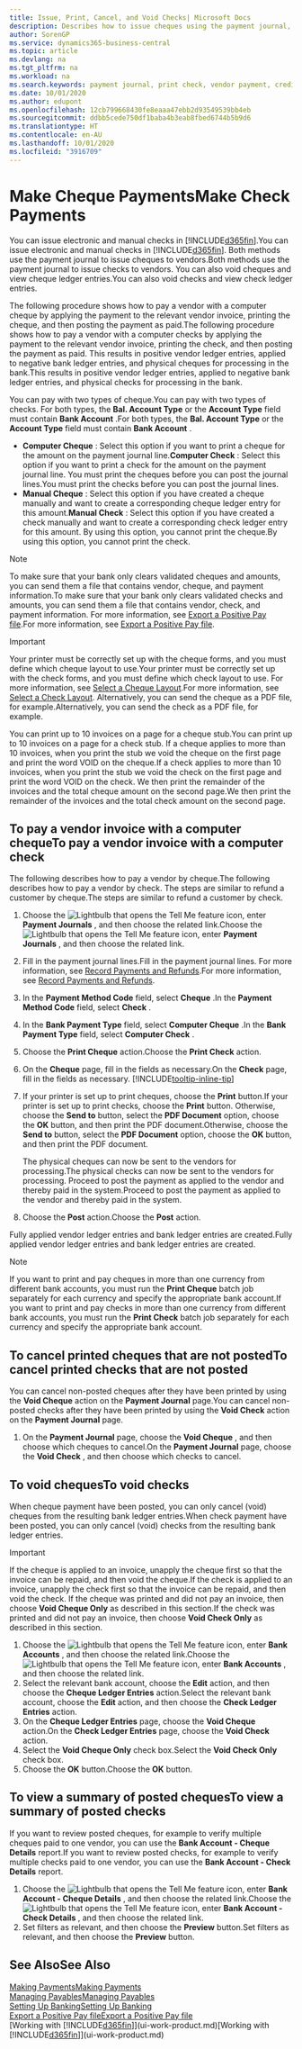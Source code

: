 ```yaml
---
title: Issue, Print, Cancel, and Void Checks| Microsoft Docs
description: Describes how to issue cheques using the payment journal, print cheques, and void or view cheque ledger entries in Business Central.
author: SorenGP
ms.service: dynamics365-business-central
ms.topic: article
ms.devlang: na
ms.tgt_pltfrm: na
ms.workload: na
ms.search.keywords: payment journal, print check, vendor payment, creditor, debt, balance due, AP
ms.date: 10/01/2020
ms.author: edupont
ms.openlocfilehash: 12cb799668430fe8eaaa47ebb2d93549539bb4eb
ms.sourcegitcommit: ddbb5cede750df1baba4b3eab8fbed6744b5b9d6
ms.translationtype: HT
ms.contentlocale: en-AU
ms.lasthandoff: 10/01/2020
ms.locfileid: "3916709"
---
```

# <a name="make-check-payments"></a><span data-ttu-id="087de-103">Make Cheque Payments</span><span class="sxs-lookup"><span data-stu-id="087de-103">Make Check Payments</span></span>

<span data-ttu-id="087de-104">You can issue electronic and manual checks in [!INCLUDE[d365fin](includes/d365fin_md.md)].</span><span class="sxs-lookup"><span data-stu-id="087de-104">You can issue electronic and manual checks in [!INCLUDE[d365fin](includes/d365fin_md.md)].</span></span> <span data-ttu-id="087de-105">Both methods use the payment journal to issue cheques to vendors.</span><span class="sxs-lookup"><span data-stu-id="087de-105">Both methods use the payment journal to issue checks to vendors.</span></span> <span data-ttu-id="087de-106">You can also void cheques and view cheque ledger entries.</span><span class="sxs-lookup"><span data-stu-id="087de-106">You can also void checks and view check ledger entries.</span></span>

<span data-ttu-id="087de-107">The following procedure shows how to pay a vendor with a computer cheque by applying the payment to the relevant vendor invoice, printing the cheque, and then posting the payment as paid.</span><span class="sxs-lookup"><span data-stu-id="087de-107">The following procedure shows how to pay a vendor with a computer checks by applying the payment to the relevant vendor invoice, printing the check, and then posting the payment as paid.</span></span> <span data-ttu-id="087de-108">This results in positive vendor ledger entries, applied to negative bank ledger entries, and physical cheques for processing in the bank.</span><span class="sxs-lookup"><span data-stu-id="087de-108">This results in positive vendor ledger entries, applied to negative bank ledger entries, and physical checks for processing in the bank.</span></span>

<span data-ttu-id="087de-109">You can pay with two types of cheque.</span><span class="sxs-lookup"><span data-stu-id="087de-109">You can pay with two types of checks.</span></span> <span data-ttu-id="087de-110">For both types, the **Bal. Account Type** or the **Account Type** field must contain **Bank Account** .</span><span class="sxs-lookup"><span data-stu-id="087de-110">For both types, the **Bal. Account Type** or the **Account Type** field must contain **Bank Account** .</span></span>

- <span data-ttu-id="087de-111">**Computer Cheque** : Select this option if you want to print a cheque for the amount on the payment journal line.</span><span class="sxs-lookup"><span data-stu-id="087de-111">**Computer Check** : Select this option if you want to print a check for the amount on the payment journal line.</span></span> <span data-ttu-id="087de-112">You must print the cheques before you can post the journal lines.</span><span class="sxs-lookup"><span data-stu-id="087de-112">You must print the checks before you can post the journal lines.</span></span>
- <span data-ttu-id="087de-113">**Manual Cheque** : Select this option if you have created a cheque manually and want to create a corresponding cheque ledger entry for this amount.</span><span class="sxs-lookup"><span data-stu-id="087de-113">**Manual Check** : Select this option if you have created a check manually and want to create a corresponding check ledger entry for this amount.</span></span> <span data-ttu-id="087de-114">By using this option, you cannot print the cheque.</span><span class="sxs-lookup"><span data-stu-id="087de-114">By using this option, you cannot print the check.</span></span>

> [!NOTE]  
> <span data-ttu-id="087de-115">To make sure that your bank only clears validated cheques and amounts, you can send them a file that contains vendor, cheque, and payment information.</span><span class="sxs-lookup"><span data-stu-id="087de-115">To make sure that your bank only clears validated checks and amounts, you can send them a file that contains vendor, check, and payment information.</span></span> <span data-ttu-id="087de-116">For more information, see [Export a Positive Pay file](finance-how-positive-pay.md).</span><span class="sxs-lookup"><span data-stu-id="087de-116">For more information, see [Export a Positive Pay file](finance-how-positive-pay.md).</span></span>

> [!IMPORTANT]
> <span data-ttu-id="087de-117">Your printer must be correctly set up with the cheque forms, and you must define which cheque layout to use.</span><span class="sxs-lookup"><span data-stu-id="087de-117">Your printer must be correctly set up with the check forms, and you must define which check layout to use.</span></span> <span data-ttu-id="087de-118">For more information, see [Select a Cheque Layout](finance-how-define-check-layouts.md).</span><span class="sxs-lookup"><span data-stu-id="087de-118">For more information, see [Select a Check Layout](finance-how-define-check-layouts.md).</span></span> <span data-ttu-id="087de-119">Alternatively, you can send the cheque as a PDF file, for example.</span><span class="sxs-lookup"><span data-stu-id="087de-119">Alternatively, you can send the check as a PDF file, for example.</span></span>  

<span data-ttu-id="087de-120">You can print up to 10 invoices on a page for a cheque stub.</span><span class="sxs-lookup"><span data-stu-id="087de-120">You can print up to 10 invoices on a page for a check stub.</span></span> <span data-ttu-id="087de-121">If a cheque applies to more than 10 invoices, when you print the stub we void the cheque on the first page and print the word VOID on the cheque.</span><span class="sxs-lookup"><span data-stu-id="087de-121">If a check applies to more than 10 invoices, when you print the stub we void the check on the first page and print the word VOID on the check.</span></span> <span data-ttu-id="087de-122">We then print the remainder of the invoices and the total cheque amount on the second page.</span><span class="sxs-lookup"><span data-stu-id="087de-122">We then print the remainder of the invoices and the total check amount on the second page.</span></span>

## <a name="to-pay-a-vendor-invoice-with-a-computer-check"></a><span data-ttu-id="087de-123">To pay a vendor invoice with a computer cheque</span><span class="sxs-lookup"><span data-stu-id="087de-123">To pay a vendor invoice with a computer check</span></span>
<span data-ttu-id="087de-124">The following describes how to pay a vendor by cheque.</span><span class="sxs-lookup"><span data-stu-id="087de-124">The following describes how to pay a vendor by check.</span></span> <span data-ttu-id="087de-125">The steps are similar to refund a customer by cheque.</span><span class="sxs-lookup"><span data-stu-id="087de-125">The steps are similar to refund a customer by check.</span></span>

1. <span data-ttu-id="087de-126">Choose the ![Lightbulb that opens the Tell Me feature](media/ui-search/search_small.png "Tell me what you want to do") icon, enter **Payment Journals** , and then choose the related link.</span><span class="sxs-lookup"><span data-stu-id="087de-126">Choose the ![Lightbulb that opens the Tell Me feature](media/ui-search/search_small.png "Tell me what you want to do") icon, enter **Payment Journals** , and then choose the related link.</span></span>
2. <span data-ttu-id="087de-127">Fill in the payment journal lines.</span><span class="sxs-lookup"><span data-stu-id="087de-127">Fill in the payment journal lines.</span></span> <span data-ttu-id="087de-128">For more information, see [Record Payments and Refunds](payables-how-post-payments-refunds.md).</span><span class="sxs-lookup"><span data-stu-id="087de-128">For more information, see [Record Payments and Refunds](payables-how-post-payments-refunds.md).</span></span>
3. <span data-ttu-id="087de-129">In the **Payment Method Code** field, select **Cheque** .</span><span class="sxs-lookup"><span data-stu-id="087de-129">In the **Payment Method Code** field, select **Check** .</span></span>
4. <span data-ttu-id="087de-130">In the **Bank Payment Type** field, select **Computer Cheque** .</span><span class="sxs-lookup"><span data-stu-id="087de-130">In the **Bank Payment Type** field, select **Computer Check** .</span></span>
5. <span data-ttu-id="087de-131">Choose the **Print Cheque** action.</span><span class="sxs-lookup"><span data-stu-id="087de-131">Choose the **Print Check** action.</span></span>
6. <span data-ttu-id="087de-132">On the **Cheque** page, fill in the fields as necessary.</span><span class="sxs-lookup"><span data-stu-id="087de-132">On the **Check** page, fill in the fields as necessary.</span></span> [!INCLUDE[tooltip-inline-tip](includes/tooltip-inline-tip_md.md)]
7. <span data-ttu-id="087de-133">If your printer is set up to print cheques, choose the **Print** button.</span><span class="sxs-lookup"><span data-stu-id="087de-133">If your printer is set up to print checks, choose the **Print** button.</span></span> <span data-ttu-id="087de-134">Otherwise, choose the **Send to** button, select the **PDF Document** option, choose the **OK** button, and then print the PDF document.</span><span class="sxs-lookup"><span data-stu-id="087de-134">Otherwise, choose the **Send to** button, select the **PDF Document** option, choose the **OK** button, and then print the PDF document.</span></span>

    <span data-ttu-id="087de-135">The physical cheques can now be sent to the vendors for processing.</span><span class="sxs-lookup"><span data-stu-id="087de-135">The physical checks can now be sent to the vendors for processing.</span></span> <span data-ttu-id="087de-136">Proceed to post the payment as applied to the vendor and thereby paid in the system.</span><span class="sxs-lookup"><span data-stu-id="087de-136">Proceed to post the payment as applied to the vendor and thereby paid in the system.</span></span>
8. <span data-ttu-id="087de-137">Choose the **Post** action.</span><span class="sxs-lookup"><span data-stu-id="087de-137">Choose the **Post** action.</span></span>

<span data-ttu-id="087de-138">Fully applied vendor ledger entries and bank ledger entries are created.</span><span class="sxs-lookup"><span data-stu-id="087de-138">Fully applied vendor ledger entries and bank ledger entries are created.</span></span>

> [!NOTE]  
> <span data-ttu-id="087de-139">If you want to print and pay cheques in more than one currency from different bank accounts, you must run the **Print Cheque** batch job separately for each currency and specify the appropriate bank account.</span><span class="sxs-lookup"><span data-stu-id="087de-139">If you want to print and pay checks in more than one currency from different bank accounts, you must run the **Print Check** batch job separately for each currency and specify the appropriate bank account.</span></span>

## <a name="to-cancel-printed-checks-that-are-not-posted"></a><span data-ttu-id="087de-140">To cancel printed cheques that are not posted</span><span class="sxs-lookup"><span data-stu-id="087de-140">To cancel printed checks that are not posted</span></span>
<span data-ttu-id="087de-141">You can cancel non-posted cheques after they have been printed by using the **Void Cheque** action on the **Payment Journal** page.</span><span class="sxs-lookup"><span data-stu-id="087de-141">You can cancel non-posted checks after they have been printed by using the **Void Check** action on the **Payment Journal** page.</span></span>

1. <span data-ttu-id="087de-142">On the **Payment Journal** page, choose the **Void Cheque** , and then choose which cheques to cancel.</span><span class="sxs-lookup"><span data-stu-id="087de-142">On the **Payment Journal** page, choose the **Void Check** , and then choose which checks to cancel.</span></span>

## <a name="to-void-checks"></a><span data-ttu-id="087de-143">To void cheques</span><span class="sxs-lookup"><span data-stu-id="087de-143">To void checks</span></span>

<span data-ttu-id="087de-144">When cheque payment have been posted, you can only cancel (void) cheques from the resulting bank ledger entries.</span><span class="sxs-lookup"><span data-stu-id="087de-144">When check payment have been posted, you can only cancel (void) checks from the resulting bank ledger entries.</span></span>

> [!IMPORTANT]
> <span data-ttu-id="087de-145">If the cheque is applied to an invoice, unapply the cheque first so that the invoice can be repaid, and then void the cheque.</span><span class="sxs-lookup"><span data-stu-id="087de-145">If the check is applied to an invoice, unapply the check first so that the invoice can be repaid, and then void the check.</span></span> <span data-ttu-id="087de-146">If the cheque was printed and did not pay an invoice, then choose **Void Cheque Only** as described in this section.</span><span class="sxs-lookup"><span data-stu-id="087de-146">If the check was printed and did not pay an invoice, then choose **Void Check Only** as described in this section.</span></span>

1. <span data-ttu-id="087de-147">Choose the ![Lightbulb that opens the Tell Me feature](media/ui-search/search_small.png "Tell me what you want to do") icon, enter **Bank Accounts** , and then choose the related link.</span><span class="sxs-lookup"><span data-stu-id="087de-147">Choose the ![Lightbulb that opens the Tell Me feature](media/ui-search/search_small.png "Tell me what you want to do") icon, enter **Bank Accounts** , and then choose the related link.</span></span>
2. <span data-ttu-id="087de-148">Select the relevant bank account, choose the **Edit** action, and then choose the **Cheque Ledger Entries** action.</span><span class="sxs-lookup"><span data-stu-id="087de-148">Select the relevant bank account, choose the **Edit** action, and then choose the **Check Ledger Entries** action.</span></span>
3. <span data-ttu-id="087de-149">On the **Cheque Ledger Entries** page, choose the **Void Cheque** action.</span><span class="sxs-lookup"><span data-stu-id="087de-149">On the **Check Ledger Entries** page, choose the **Void Check** action.</span></span>
4. <span data-ttu-id="087de-150">Select the **Void Cheque Only** check box.</span><span class="sxs-lookup"><span data-stu-id="087de-150">Select the **Void Check Only** check box.</span></span>
5. <span data-ttu-id="087de-151">Choose the **OK** button.</span><span class="sxs-lookup"><span data-stu-id="087de-151">Choose the **OK** button.</span></span>

## <a name="to-view-a-summary-of-posted-checks"></a><span data-ttu-id="087de-152">To view a summary of posted cheques</span><span class="sxs-lookup"><span data-stu-id="087de-152">To view a summary of posted checks</span></span>
<span data-ttu-id="087de-153">If you want to review posted cheques, for example to verify multiple cheques paid to one vendor, you can use the **Bank Account - Cheque Details** report.</span><span class="sxs-lookup"><span data-stu-id="087de-153">If you want to review posted checks, for example to verify multiple checks paid to one vendor, you can use the **Bank Account - Check Details** report.</span></span>
1. <span data-ttu-id="087de-154">Choose the ![Lightbulb that opens the Tell Me feature](media/ui-search/search_small.png "Tell me what you want to do") icon, enter **Bank Account - Cheque Details** , and then choose the related link.</span><span class="sxs-lookup"><span data-stu-id="087de-154">Choose the ![Lightbulb that opens the Tell Me feature](media/ui-search/search_small.png "Tell me what you want to do") icon, enter **Bank Account - Check Details** , and then choose the related link.</span></span>
2. <span data-ttu-id="087de-155">Set filters as relevant, and then choose the **Preview** button.</span><span class="sxs-lookup"><span data-stu-id="087de-155">Set filters as relevant, and then choose the **Preview** button.</span></span>

## <a name="see-also"></a><span data-ttu-id="087de-156">See Also</span><span class="sxs-lookup"><span data-stu-id="087de-156">See Also</span></span>
[<span data-ttu-id="087de-157">Making Payments</span><span class="sxs-lookup"><span data-stu-id="087de-157">Making Payments</span></span>](payables-make-payments.md)  
[<span data-ttu-id="087de-158">Managing Payables</span><span class="sxs-lookup"><span data-stu-id="087de-158">Managing Payables</span></span>](payables-manage-payables.md)  
[<span data-ttu-id="087de-159">Setting Up Banking</span><span class="sxs-lookup"><span data-stu-id="087de-159">Setting Up Banking</span></span>](bank-setup-banking.md)  
[<span data-ttu-id="087de-160">Export a Positive Pay file</span><span class="sxs-lookup"><span data-stu-id="087de-160">Export a Positive Pay file</span></span>](finance-how-positive-pay.md)  
<span data-ttu-id="087de-161">[Working with [!INCLUDE[d365fin](includes/d365fin_md.md)]](ui-work-product.md)</span><span class="sxs-lookup"><span data-stu-id="087de-161">[Working with [!INCLUDE[d365fin](includes/d365fin_md.md)]](ui-work-product.md)</span></span>  
